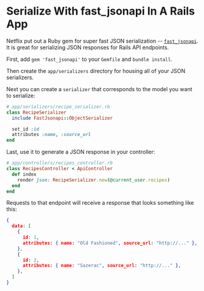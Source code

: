 # Serialize With fast_jsonapi In A Rails App

Netflix put out a Ruby gem for super fast JSON serialization --
[`fast_jsonapi`](https://github.com/Netflix/fast_jsonapi). It is great for
serializing JSON responses for Rails API endpoints.

First, add `gem 'fast_jsonapi'` to your `Gemfile` and `bundle install`.

Then create the `app/serializers` directory for housing all of your JSON
serializers.

Next you can create a `serializer` that corresponds to the model you want to
serialize:

```ruby
# app/serializers/recipe_serializer.rb
class RecipeSerializer
  include FastJsonapi::ObjectSerializer

  set_id :id
  attributes :name, :source_url
end
```

Last, use it to generate a JSON response in your controller:

```ruby
# app/controllers/recipes_controller.rb
class RecipesController < ApiController
  def index
    render json: RecipeSerializer.new(@current_user.recipes)
  end
end
```

Requests to that endpoint will receive a response that looks something like
this:

```json
{
  data: [
    {
      id: 1,
      attributes: { name: "Old Fashioned", source_url: "http://..." },
    },
    {
      id: 2,
      attributes: { name: "Sazerac", source_url: "http://..." },
    },
  ]
}
```

